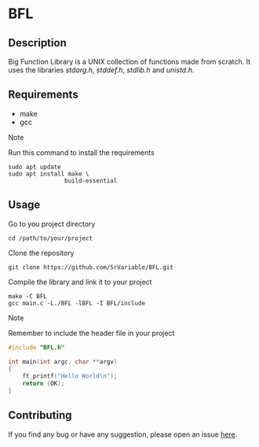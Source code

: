 # BFL

## Description

Big Function Library is a UNIX collection of functions made from scratch.
It uses the libraries _stdarg.h_, _stddef.h_, _stdlib.h_ and _unistd.h_.

## Requirements

- make
- gcc

> [!NOTE]
>
> Run this command to install the requirements
>
> ```Shell
> sudo apt update
> sudo apt install make \
>                 build-essential
> ```

## Usage

Go to you project directory

```Shell
cd /path/to/your/project
```

Clone the repository

```Shell
git clone https://github.com/SrVariable/BFL.git
```

Compile the library and link it to your project

```Shell
make -C BFL
gcc main.c -L./BFL -lBFL -I BFL/include
```

> [!NOTE]
>
> Remember to include the header file in your project
>
> ```C
> #include "BFL.h"
>
> int main(int argc, char **argv)
> {
>     ft_printf("Hello World\n");
>     return (OK);
> }
> ```

## Contributing

If you find any bug or have any suggestion, please open an issue
[here](https://github.com/SrVariable/BFL/issues/new).
